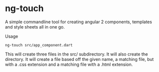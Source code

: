 # ng-touch
A simple commandline tool for creating angular 2 components, templates and style sheets all in one go.


Usage
```
ng-touch src/app_component.dart
```

This will create three files in the src/ subdirectory. It will also create the directory.
It will create a file based off the given name, a matching file, but with a .css extension
and a matching file with a .html extension.

